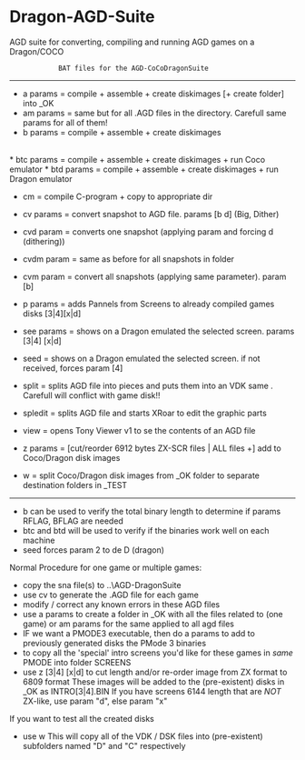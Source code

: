 # Dragon-AGD-Suite
AGD suite for converting, compiling and running AGD games on a Dragon/COCO

				BAT files for the AGD-CoCoDragonSuite
-------------------------------------------------------------------------------------------------------------
* a <name> params   = compile + assemble + create diskimages [+ create folder] into _OK
* am       params   = same but for all .AGD files in the directory. Carefull same params for all of them!
* b <name> params   = compile + assemble + create diskimages
<br>
* btc <name> params = compile + assemble + create diskimages + run Coco emulator
* btd <name> params = compile + assemble + create diskimages + run Dragon emulator

* cm <name>         = compile C-program + copy to appropriate dir

* cv <name> params  = convert snapshot to AGD file. params [b d] (Big, Dither)
* cvd <name> param  = converts one snapshot (applying param and forcing d (dithering))
* cvdm      param   = same as before for all snapshots in folder
* cvm       param   = convert all snapshots (applying same parameter). param [b]

* p params          = adds Pannels from Screens to already compiled games disks [3|4][x|d]

* see <name> params = shows on a Dragon emulated the selected screen. params [3|4] [x|d]
* seed <name> 	  = shows on a Dragon emulated the selected screen. if not received, forces param [4]

* split <name>      = splits AGD file into pieces and puts them into an VDK same <name>. Carefull will conflict with game disk!!
* spledit <name>    = splits AGD file and starts XRoar to edit the graphic parts

* view <name>       = opens Tony Viewer v1 to se the contents of an AGD file

* z        params   = [cut/reorder 6912 bytes ZX-SCR files | ALL files +] add to Coco/Dragon disk images
* w                 = split Coco/Dragon disk images from _OK folder to separate destination folders in _TEST

-------------------------------------------------------------------------------------------------------------

* b   can be used to verify the total binary length to determine if params RFLAG, BFLAG are needed
* btc and btd will be used to verify if the binaries work well on each machine
* seed forces param 2 to de D (dragon)

Normal Procedure for one game or multiple games:
* copy the sna file(s) to ..\AGD-DragonSuite
* use cv <name> to generate the .AGD file for each game
* modify / correct any known errors in these AGD files
* use   a <name> params to create a folder in _OK with all the files related to <name> (one game)
    or  am       params for the same applied to all agd files
* IF we want a PMODE3 executable, then do
	a <name> params to add to previously generated disks the PMode 3 binaries
* to copy all the 'special' intro screens you'd like for these games in *same* PMODE into folder SCREENS
* use   z [3|4] [x|d] to cut length and/or re-order image from ZX format to 6809 format
	These images will be added to the (pre-existent) disks in _OK as INTRO[3|4].BIN
	If you have screens 6144 length that are *NOT* ZX-like, use param "d", else param "x"

If you want to test all the created disks
* use   w
This will copy all of the VDK / DSK files into (pre-existent) subfolders named "D" and "C" respectively
